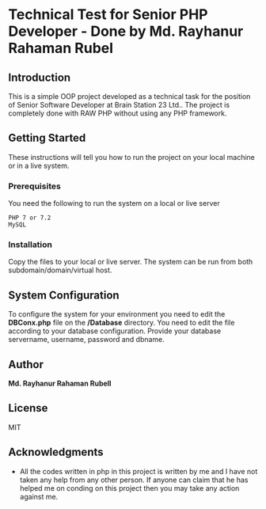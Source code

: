 # Technical Test for Senior PHP Developer - Done by Md. Rayhanur Rahaman Rubel

## Introduction
This is a simple OOP project developed as a technical task for the position of Senior Software Developer at Brain Station 23 Ltd..
The project is completely done with RAW PHP without using any PHP framework.


## Getting Started

These instructions will tell you how to run the project on your local machine or in a live system.

### Prerequisites

You need the following to run the system on a local or live server

```
PHP 7 or 7.2
MySQL
```


### Installation

Copy the files to your local or live server. The system can be run from both subdomain/domain/virtual host.


## System Configuration
To configure the system for your environment you need to edit the **DBConx.php** file on the **/Database** directory.
You need to edit the file according to your database configuration. Provide your database servername, username, password and dbname.


## Author

 **Md. Rayhanur Rahaman Rubell**

License
----

MIT


## Acknowledgments

* All the codes written in php in this project is written by me and I have not taken any help from any other person. If anyone can claim that he has helped me on conding on this project then you may take any action against me.

